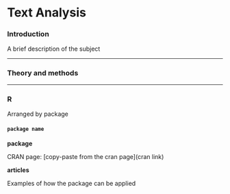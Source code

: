# Text Analysis

### Introduction

A brief description of the subject

---
### Theory and methods


---
### R

Arranged by package

#### `package name`

**package**

CRAN page: [copy-paste from the cran page](cran link)

**articles**

Examples of how the package can be applied
